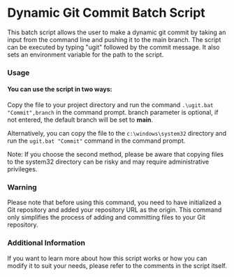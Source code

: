 # Dynamic Git Commit Batch Script

This batch script allows the user to make a dynamic git commit by taking an input from the command line and pushing it
to the main branch. The script can be executed by typing "ugit" followed by the commit message. It also sets an
environment variable for the path to the script.

### Usage

#### You can use the script in two ways:

Copy the file to your project directory and run the command `.\ugit.bat "Commit",branch` in the command prompt. branch
parameter is optional, if not entered, the default branch will be set to **main**.

Alternatively, you can copy the file to the `c:\windows\system32` directory and run the `ugit.bat "Commit"` command in the command
prompt.

Note: If you choose the second method, please be aware that copying files to the system32 directory can be risky and may
require administrative privileges.

### Warning

Please note that before using this command, you need to have initialized a Git repository and added your repository URL
as the origin. This command only simplifies the process of adding and committing files to your Git repository.

### Additional Information

If you want to learn more about how this script works or how you can modify it to suit your needs, please refer to the
comments in the script itself.
